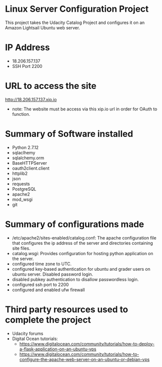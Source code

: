 # Linux Server Configuration Project
 This project takes the Udacity Catalog Project and configures it on an Amazon Lightsail Ubuntu web server. 

# IP Address
 - 18.206.157.137
 - SSH Port 2200

# URL to access the site 
http://18.206.157.137.xip.io
  - note: The website must be access via this xip.io url in order for OAuth to function. 

# Summary of Software installed
  - Python 2.7.12
  - sqlaclhemy
  - sqlalchemy.orm
  - BaseHTTPServer
  - oauth2client.client
  - httplib2
  - json
  - requests
  - PostgreSQL
  - apache2
  - mod_wsgi
  - git



# Summary of configurations made
  - /etc/apache2/sites-enabled/catalog.conf: The apache configuration file that configures the ip address of the server and directories containing site files. 
  - catalog.wsgi: Provides configuration for hosting python application on the server.
  - configured time zone to UTC.
  - configured key-based authentication for ubuntu and grader users on ubuntu server.  Disabled password login.
  - disabled pubkey authentication to disallow passwordless login. 
  - configured ssh port to 2200
  - configured and enabled ufw firewall

# Third party resources used to complete the project
 - Udacity forums
 - Digital Ocean tutorials: 
    - https://www.digitalocean.com/community/tutorials/how-to-deploy-a-flask-application-on-an-ubuntu-vps
    - https://www.digitalocean.com/community/tutorials/how-to-configure-the-apache-web-server-on-an-ubuntu-or-debian-vps


